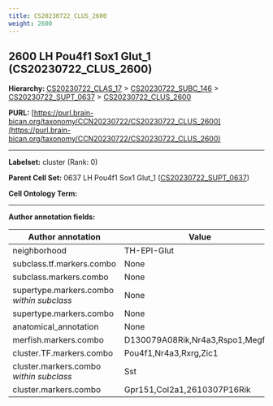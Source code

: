 ```yaml
---
title: CS20230722_CLUS_2600
weight: 2600
---
```

## 2600 LH Pou4f1 Sox1 Glut_1 (CS20230722_CLUS_2600)
<b>Hierarchy: </b>
[CS20230722_CLAS_17](../CS20230722_CLAS_17) >
[CS20230722_SUBC_146](../CS20230722_SUBC_146) >
[CS20230722_SUPT_0637](../CS20230722_SUPT_0637) >
[CS20230722_CLUS_2600](../CS20230722_CLUS_2600)

**PURL:** [https://purl.brain-bican.org/taxonomy/CCN20230722/CS20230722_CLUS_2600](https://purl.brain-bican.org/taxonomy/CCN20230722/CS20230722_CLUS_2600)

---


**Labelset:** cluster (Rank: 0)

**Parent Cell Set:** 0637 LH Pou4f1 Sox1 Glut_1 ([CS20230722_SUPT_0637](../CS20230722_SUPT_0637))



**Cell Ontology Term:** 

[MARKER GENES.]: #


---

[TRANSFERRED ANNOTATIONS.]: #


[AUTHOR ANNOTATION FIELDS.]: #


**Author annotation fields:**

| Author annotation | Value |
|-------------------|-------|
|neighborhood|TH-EPI-Glut|
|subclass.tf.markers.combo|None|
|subclass.markers.combo|None|
|supertype.markers.combo _within subclass_|None|
|supertype.markers.combo|None|
|anatomical_annotation|None|
|merfish.markers.combo|D130079A08Rik,Nr4a3,Rspo1,Megf11|
|cluster.TF.markers.combo|Pou4f1,Nr4a3,Rxrg,Zic1|
|cluster.markers.combo _within subclass_|Sst|
|cluster.markers.combo|Gpr151,Col2a1,2610307P16Rik|
